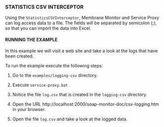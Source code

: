 ### STATISTICS CSV INTERCEPTOR

Using the `StatisticsCSVInterceptor`, Membrane Monitor and Service Proxy can log access data to a file. The fields will be separated by semicolon (;), so that you can import the data into Excel.


#### RUNNING THE EXAMPLE

In this example we will visit a web site and take a look at the logs that have been created. 

To run the example execute the following steps:

1. Go to the `examples/logging-csv` directory.

2. Execute `service-proxy.bat`

3. Notice the file `log.csv` that is created in the `logging-csv` directory.

4. Open the URL http://localhost:2000/soap-monitor-doc/csv-logging.htm in your browser.

5. Open the file `log.csv` and take a look at the logged data.
